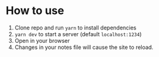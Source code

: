 # How to use

1. Clone repo and run `yarn` to install dependencies
2. `yarn dev` to start a server (default `localhost:1234`)
3. Open in your browser
4. Changes in your notes file will cause the site to reload.



